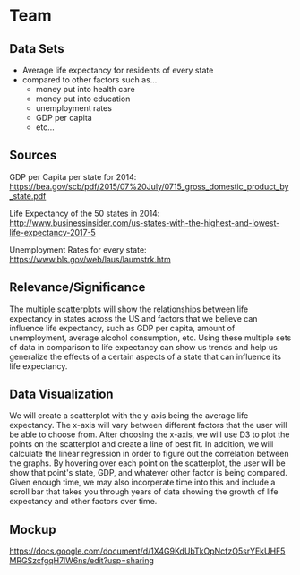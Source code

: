 # Team <INSERT TEAM NAME>
  
## Data Sets
- Average life expectancy for residents of every state
- compared to other factors such as...
  - money put into health care
  - money put into education
  - unemployment rates
  - GDP per capita
  - etc...

## Sources
GDP per Capita per state for 2014:
https://bea.gov/scb/pdf/2015/07%20July/0715_gross_domestic_product_by_state.pdf

Life Expectancy of the 50 states in 2014:
http://www.businessinsider.com/us-states-with-the-highest-and-lowest-life-expectancy-2017-5

Unemployment Rates for every state:
https://www.bls.gov/web/laus/laumstrk.htm

## Relevance/Significance
The multiple scatterplots will show the relationships between life expectancy in states across the US and factors that we believe can influence life expectancy, such as GDP per capita, amount of unemployment, average alcohol consumption, etc. Using these multiple sets of data in comparison to life expectancy can show us trends and help us generalize the effects of a certain aspects of a state that can influence its life expectancy.

## Data Visualization
We will create a scatterplot with the y-axis being the average life expectancy. The x-axis will vary between different factors that the user will be able to choose from. After choosing the x-axis, we will use D3 to plot the points on the scatterplot and create a line of best fit. In addition, we will calculate the linear regression in order to figure out the correlation between the graphs. By hovering over each point on the scatterplot, the user will be show that point's state, GDP, and whatever other factor is being compared. Given enough time, we may also incorperate time into this and include a scroll bar that takes you through years of data showing the growth of life expectancy and other factors over time.

## Mockup

https://docs.google.com/document/d/1X4G9KdUbTkOpNcfzO5srYEkUHF5MRGSzcfgqH7lW6ns/edit?usp=sharing
